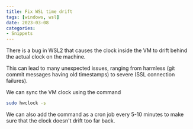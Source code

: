 ```yaml
---
title: Fix WSL time drift
tags: [windows, wsl]
date: 2023-03-08
categories:
- Snippets
---
```


There is a bug in WSL2 that causes the clock inside the VM to drift behind the actual clock on the machine. 

This can lead to many unexpected issues, ranging from harmless (git commit messages having old timestamps) to
severe (SSL connection failures). 

We can sync the VM clock using the command
```sh
sudo hwclock -s
```

We can also add the command as a cron job every 5-10 minutes to make sure that the clock doesn't drift too far back.